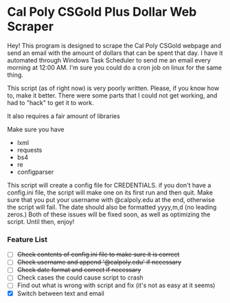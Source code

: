 # Cal Poly CSGold Plus Dollar Web Scraper
Hey! This program is designed to scrape the Cal Poly CSGold webpage and send an email with the amount of dollars that can be spent that day. I have it automated through Windows Task Scheduler to send me an email every morning at 12:00 AM. I'm sure you could do a cron job on linux for the same thing.

This script (as of right now) is very poorly written. Please, if you know how to, make it better. There were some parts that I could not get working, and had to "hack" to get it to work.

It also requires a fair amount of libraries

Make sure you have

* lxml
* requests
* bs4
* re
* configparser

This script will create a config file for CREDENTIALS. if you don't have a config.ini file, the script will make one on its first run and then quit. Make sure that you put your username with @calpoly.edu at the end, otherwise the script will fail. The date should also be formatted yyyy,m,d (no leading zeros.)
Both of these issues will be fixed soon, as well as optimizing the script. Until then, enjoy!


### Feature List
- [ ] ~~Check contents of config.ini file to make sure it is correct~~
- [ ] ~~Check username and append '@calpoly.edu' if necessary~~
- [ ] ~~Check date format and correct if necessary~~
- [ ] Check cases the could cause script to crash
- [ ] Find out what is wrong with script and fix (it's not as easy at it seems)
- [x] Switch between text and email
